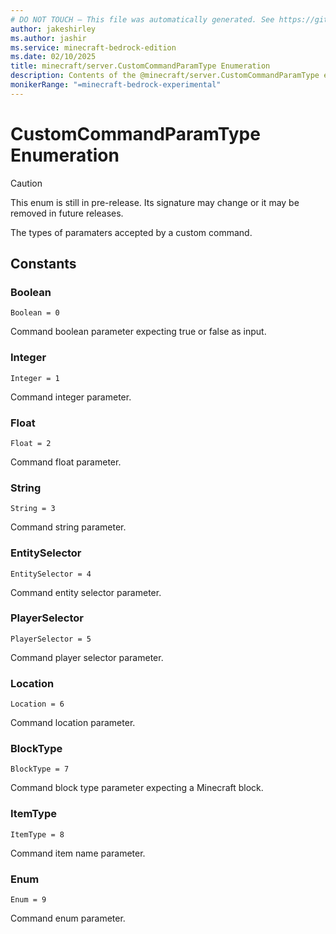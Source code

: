 ```yaml
---
# DO NOT TOUCH — This file was automatically generated. See https://github.com/mojang/minecraftapidocsgenerator to modify descriptions, examples, etc.
author: jakeshirley
ms.author: jashir
ms.service: minecraft-bedrock-edition
ms.date: 02/10/2025
title: minecraft/server.CustomCommandParamType Enumeration
description: Contents of the @minecraft/server.CustomCommandParamType enumeration.
monikerRange: "=minecraft-bedrock-experimental"
---
```

# CustomCommandParamType Enumeration

> [!CAUTION]
> This enum is still in pre-release.  Its signature may change or it may be removed in future releases.

The types of paramaters accepted by a custom command.

## Constants
### **Boolean**
`Boolean = 0`

Command boolean parameter expecting true or false as input.
### **Integer**
`Integer = 1`

Command integer parameter.
### **Float**
`Float = 2`

Command float parameter.
### **String**
`String = 3`

Command string parameter.
### **EntitySelector**
`EntitySelector = 4`

Command entity selector parameter.
### **PlayerSelector**
`PlayerSelector = 5`

Command player selector parameter.
### **Location**
`Location = 6`

Command location parameter.
### **BlockType**
`BlockType = 7`

Command block type parameter expecting a Minecraft block.
### **ItemType**
`ItemType = 8`

Command item name parameter.
### **Enum**
`Enum = 9`

Command enum parameter.

